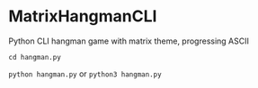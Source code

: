 # MatrixHangmanCLI
Python CLI hangman game with matrix theme, progressing ASCII 

``` cd hangman.py ```

``` python hangman.py ```
or
``` python3 hangman.py ```
